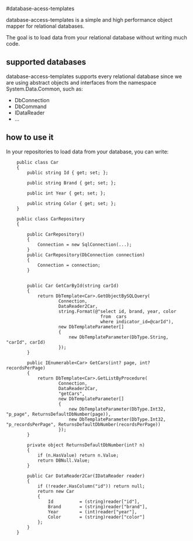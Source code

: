 #database-acess-templates

database-access-templates is a simple and high performance object mapper for relational databases.

The goal is to load data from your relational database without writing much code.

## supported databases

database-access-templates supports every relational database since we are using abstract objects and interfaces from the namespace System.Data.Common, such as:
 - DbConnection
 - DbCommand
 - IDataReader
 - ...


 ## how to use it

 In your repositories to load data from your database, you can write:


	 	public class Car 
	 	{
	 		public string Id { get; set; };

	 		public string Brand { get; set; };

	 		public int Year { get; set; };

	 		public string Color { get; set; };
	 	}

	 	public class CarRepository
	    {

	        public CarRepository() 
	        { 
	        	Connection = new SqlConnection(...);
	        }
	        public CarRepository(DbConnection connection) 
	        {
	            Connection = connection;
	        }


	        public Car GetCarById(string carId)
	        {
	            return DbTemplate<Car>.GetObjectBySQLQuery(
	                    Connection,
	                    DataReader2Car,
	                    string.Format(@"select id, brand, year, color 
	                    				from  cars
	                    				where indicator_id=@carId"),
	                    new DbTemplateParameter[]
	                    {
	                        new DbTemplateParameter(DbType.String, "carId", carId)
	                    });
	        }

	        public IEnumerable<Car> GetCars(int? page, int? recordsPerPage)
	        {
	            return DbTemplate<Car>.GetListByProcedure(
	                    Connection,
	                    DataReader2Car,
	                    "getCars",
	                    new DbTemplateParameter[]
	                    {
	                        new DbTemplateParameter(DbType.Int32, "p_page", ReturnsDefaultDbNumber(page)),
	                        new DbTemplateParameter(DbType.Int32, "p_recordsPerPage", ReturnsDefaultDbNumber(recordsPerPage))
	                    });
	        }

	        private object ReturnsDefaultDbNumber(int? n)
	        {
	            if (n.HasValue) return n.Value;
	            return DBNull.Value;
	        }

	        public Car DataReader2Car(IDataReader reader)
	        {
	            if (!reader.HasColumn("id")) return null;
	            return new Car
	            {
	                Id          = (string)reader["id"],
	                Brand       = (string)reader["brand"],
	                Year        = (int)reader["year"],
	                Color       = (string)reader["color"]
	            };
	        }
	    }

